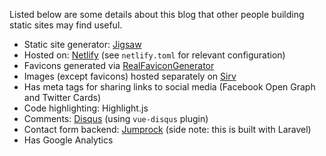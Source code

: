 Listed below are some details about this blog that other people building static sites may find useful.

- Static site generator: [Jigsaw](http://jigsaw.tighten.co)
- Hosted on: [Netlify](https://www.netlify.com) (see `netlify.toml` for relevant configuration)
- Favicons generated via [RealFaviconGenerator](https://realfavicongenerator.net)
- Images (except favicons) hosted separately on [Sirv](https://sirv.com)
- Has meta tags for sharing links to social media (Facebook Open Graph and Twitter Cards)
- Code highlighting: Highlight.js
- Comments: [Disqus](https://disqus.com) (using `vue-disqus` plugin)
- Contact form backend: [Jumprock](https://jumprock.co) (side note: this is built with Laravel)
- Has Google Analytics
